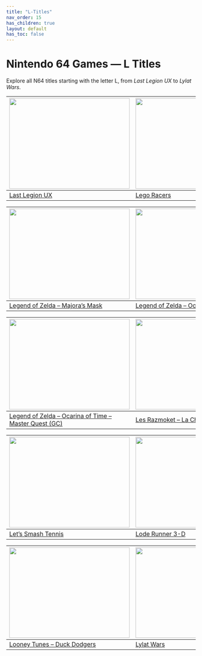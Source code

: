 ```yaml
---
title: "L-Titles"
nav_order: 15
has_children: true
layout: default
has_toc: false
---
```


# Nintendo 64 Games — L Titles

Explore all N64 titles starting with the letter L, from *Last Legion UX* to *Lylat Wars*.

| <a href="l/last-legion-ux"><img src="" width="320" height="240" alt=""/></a> | <a href="l/lego-racers"><img src="" width="320" height="240" alt=""/></a> |
|---|---|
[Last Legion UX](l/last-legion-ux) | [Lego Racers](l/lego-racers) |

| <a href="l/legend-of-zelda-majora-s-mask"><img src="" width="320" height="240" alt=""/></a> | <a href="l/legend-of-zelda-ocarina-of-time"><img src="" width="320" height="240" alt=""/></a> |
|---|---|
[Legend of Zelda – Majora’s Mask](l/legend-of-zelda-majora-s-mask) | [Legend of Zelda – Ocarina of Time](l/legend-of-zelda-ocarina-of-time) |

| <a href="l/legend-of-zelda-ocarina-of-time-master-quest-gc"><img src="" width="320" height="240" alt=""/></a> | <a href="l/les-razmoket-la-chasse-aux-tresors"><img src="" width="320" height="240" alt=""/></a> |
|---|---|
[Legend of Zelda – Ocarina of Time – Master Quest (GC)](l/legend-of-zelda-ocarina-of-time-master-quest-gc) | [Les Razmoket – La Chasse Aux Tresors](l/les-razmoket-la-chasse-aux-tresors) |

| <a href="l/lets-smash-tennis"><img src="" width="320" height="240" alt=""/></a> | <a href="l/lode-runner-3-d"><img src="" width="320" height="240" alt=""/></a> |
|---|---|
[Let’s Smash Tennis](l/lets-smash-tennis) | [Lode Runner 3-D](l/lode-runner-3-d) |

| <a href="l/looney-tunes-duck-dodgers"><img src="" width="320" height="240" alt=""/></a> | <a href="l/lylat-wars"><img src="" width="320" height="240" alt=""/></a> |
|---|---|
[Looney Tunes – Duck Dodgers](l/looney-tunes-duck-dodgers) | [Lylat Wars](l/lylat-wars) |
